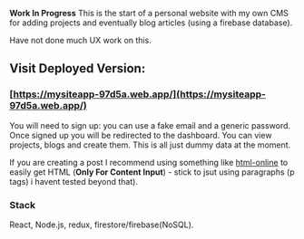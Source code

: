 
**Work In Progress**
This is the start of a personal website with my own CMS for adding projects and eventually blog articles (using a firebase database). 

Have not done much UX work on this.

## Visit Deployed Version:
### [https://mysiteapp-97d5a.web.app/](https://mysiteapp-97d5a.web.app/)

You will need to sign up: you can use a fake email and a generic password.
Once signed up you will be redirected to the dashboard. You can view projects, blogs and create them. This is all just dummy data at the moment.

If you are creating a post I recommend using something like [html-online](https://html-online.com/editor/) to easily get HTML (**Only For Content Input**) - stick to jsut using paragraphs (p tags) i havent tested beyond that).

### Stack
React, Node.js, redux, firestore/firebase(NoSQL).
